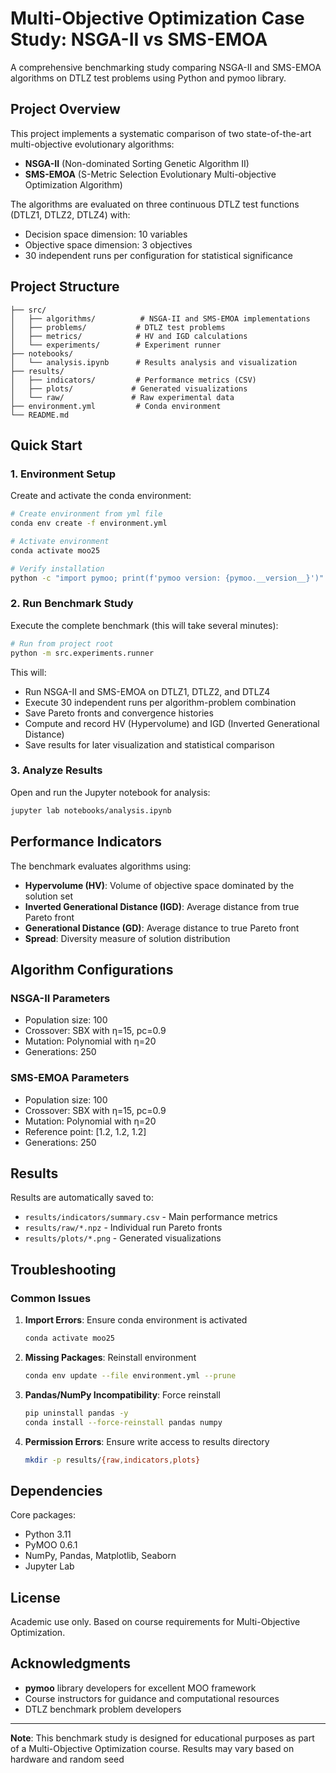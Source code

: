 # Multi-Objective Optimization Case Study: NSGA-II vs SMS-EMOA

A comprehensive benchmarking study comparing NSGA-II and SMS-EMOA algorithms on DTLZ test problems using Python and pymoo library.

## Project Overview

This project implements a systematic comparison of two state-of-the-art multi-objective evolutionary algorithms:
- **NSGA-II** (Non-dominated Sorting Genetic Algorithm II)
- **SMS-EMOA** (S-Metric Selection Evolutionary Multi-objective Optimization Algorithm)

The algorithms are evaluated on three continuous DTLZ test functions (DTLZ1, DTLZ2, DTLZ4) with:
- Decision space dimension: 10 variables
- Objective space dimension: 3 objectives
- 30 independent runs per configuration for statistical significance

## Project Structure

```
├── src/
│   ├── algorithms/          # NSGA-II and SMS-EMOA implementations
│   ├── problems/           # DTLZ test problems
│   ├── metrics/            # HV and IGD calculations
│   └── experiments/        # Experiment runner
├── notebooks/
│   └── analysis.ipynb      # Results analysis and visualization
├── results/
│   ├── indicators/         # Performance metrics (CSV)
│   ├── plots/             # Generated visualizations
│   └── raw/               # Raw experimental data
├── environment.yml         # Conda environment
└── README.md
```

## Quick Start

### 1. Environment Setup

Create and activate the conda environment:

```bash
# Create environment from yml file
conda env create -f environment.yml

# Activate environment
conda activate moo25

# Verify installation
python -c "import pymoo; print(f'pymoo version: {pymoo.__version__}')"
```

### 2. Run Benchmark Study

Execute the complete benchmark (this will take several minutes):

```bash
# Run from project root
python -m src.experiments.runner
```

This will:
- Run NSGA-II and SMS-EMOA on DTLZ1, DTLZ2, and DTLZ4
- Execute 30 independent runs per algorithm-problem combination
- Save Pareto fronts and convergence histories
- Compute and record HV (Hypervolume) and IGD (Inverted Generational Distance)
- Save results for later visualization and statistical comparison

### 3. Analyze Results

Open and run the Jupyter notebook for analysis:

```bash
jupyter lab notebooks/analysis.ipynb
```

## Performance Indicators

The benchmark evaluates algorithms using:

- **Hypervolume (HV)**: Volume of objective space dominated by the solution set
- **Inverted Generational Distance (IGD)**: Average distance from true Pareto front
- **Generational Distance (GD)**: Average distance to true Pareto front
- **Spread**: Diversity measure of solution distribution

## Algorithm Configurations

### NSGA-II Parameters
- Population size: 100
- Crossover: SBX with η=15, pc=0.9
- Mutation: Polynomial with η=20
- Generations: 250

### SMS-EMOA Parameters
- Population size: 100
- Crossover: SBX with η=15, pc=0.9
- Mutation: Polynomial with η=20
- Reference point: [1.2, 1.2, 1.2]
- Generations: 250

## Results

Results are automatically saved to:
- `results/indicators/summary.csv` - Main performance metrics
- `results/raw/*.npz` - Individual run Pareto fronts
- `results/plots/*.png` - Generated visualizations

## Troubleshooting

### Common Issues

1. **Import Errors**: Ensure conda environment is activated
   ```bash
   conda activate moo25
   ```

2. **Missing Packages**: Reinstall environment
   ```bash
   conda env update --file environment.yml --prune
   ```

3. **Pandas/NumPy Incompatibility**: Force reinstall
   ```bash
   pip uninstall pandas -y
   conda install --force-reinstall pandas numpy
   ```

4. **Permission Errors**: Ensure write access to results directory
   ```bash
   mkdir -p results/{raw,indicators,plots}
   ```

## Dependencies

Core packages:
- Python 3.11
- PyMOO 0.6.1
- NumPy, Pandas, Matplotlib, Seaborn
- Jupyter Lab

## License

Academic use only. Based on course requirements for Multi-Objective Optimization.

## Acknowledgments

- **pymoo** library developers for excellent MOO framework
- Course instructors for guidance and computational resources
- DTLZ benchmark problem developers

---

**Note**: This benchmark study is designed for educational purposes as part of a Multi-Objective Optimization course. Results may vary based on hardware and random seed